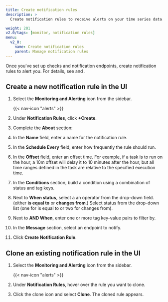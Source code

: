 ```yaml
---
title: Create notification rules
description: >
  Create notification rules to receive alerts on your time series data.

weight: 201
v2.0/tags: [monitor, notification rules]
menu:
  v2_0:
    name: Create notification rules
    parent: Manage notification rules
---
```


Once you've set up checks and notification endpoints, create notification rules to alert you. For details, see <link to checks doc> and <link to endpoints doc>.

## Create a new notification rule in the UI

1. Select the **Monitoring and Alerting** icon from the sidebar.


    {{< nav-icon "alerts" >}}


2. Under **Notification Rules**, click **+Create**.
3. Complete the **About** section:
  1. In the **Name** field, enter a name for the notification rule.
  2. In the **Schedule Every** field, enter how frequently the rule should run.
  3. In the **Offset** field, enter an offset time. For example, if a task is to run on the hour, a 10m offset will delay it to 10 minutes after the hour, but all time ranges defined in the task are relative to the specified execution time.
4. In the **Conditions** section, build a condition using a combination of status and tag keys.
  1. Next to **When status**, select a an operator from the drop-down field. (either **is equal to** or **changes from**.)
  Select status from the drop-down list (one for is equal to or two for changes from).
  2. Next to **AND When**, enter one or more tag key-value pairs to filter by.
5. In the **Message** section, select an endpoint to notify.
6. Click **Create Notification Rule**.

## Clone an existing notification rule in the UI

1. Select the **Monitoring and Alerting** icon from the sidebar.


    {{< nav-icon "alerts" >}}


2. Under **Notification Rules**, hover over the rule you want to clone.
3. Click the clone icon and select **Clone**. The cloned rule appears.

